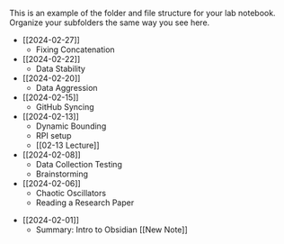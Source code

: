 This is an example of the folder and file structure for your lab notebook.  Organize your subfolders the same way you see here.

- [[2024-02-27]]
	- Fixing Concatenation
- [[2024-02-22]]
	- Data Stability
- [[2024-02-20]]
	- Data Aggression
- [[2024-02-15]]
	- GitHub Syncing
- [[2024-02-13]]
	- Dynamic Bounding
	- RPI setup 
	- [[02-13 Lecture]]
- [[2024-02-08]]
	- Data Collection Testing
	- Brainstorming
- [[2024-02-06]]
	- Chaotic Oscillators
	- Reading a Research Paper 
* [[2024-02-01]]
	* Summary: Intro to Obsidian [[New Note]]
